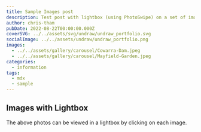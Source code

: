 ```yaml
---
title: Sample Images post
description: Test post with lightbox (using PhotoSwipe) on a set of images
author: chris-tham
pubDate: 2022-08-22T00:00:00.000Z
coverSVG: ../../assets/svg/undraw/undraw_portfolio.svg
socialImage: ../../assets/undraw/undraw_portfolio.png
images:
  - ../../assets/gallery/carousel/Cowarra-Dam.jpeg
  - ../../assets/gallery/carousel/Mayfield-Garden.jpeg
categories:
  - information
tags:
  - mdx
  - sample
---
```


## Images with Lightbox

The above photos can be viewed in a lightbox by clicking on each image.
